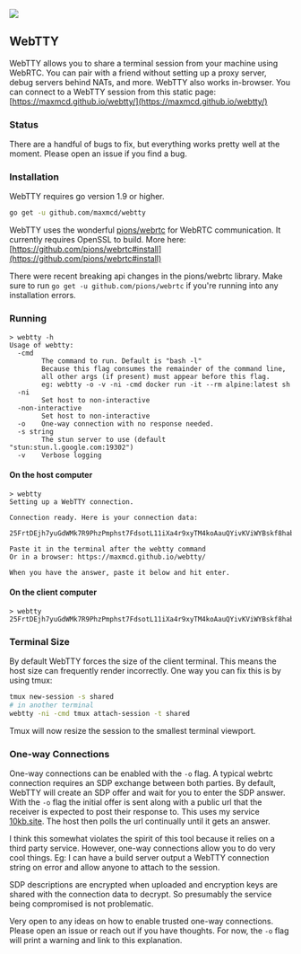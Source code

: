 ![](https://raw.githubusercontent.com/maxmcd/webtty/70f7911f4e69dffe3eb3cfd6ad9dd8060dc10dd5/out.gif)

## WebTTY

WebTTY allows you to share a terminal session from your machine using WebRTC. You can pair with a friend without setting up a proxy server, debug servers behind NATs, and more. WebTTY also works in-browser. You can connect to a WebTTY session from this static page:  [https://maxmcd.github.io/webtty/](https://maxmcd.github.io/webtty/)

### Status

There are a handful of bugs to fix, but everything works pretty well at the moment. Please open an issue if you find a bug. 

### Installation

WebTTY requires go version 1.9 or higher.

```bash
go get -u github.com/maxmcd/webtty
```
WebTTY uses the wonderful [pions/webrtc](https://github.com/pions/webrtc) for WebRTC communication. It currently requires OpenSSL to build. More here: [https://github.com/pions/webrtc#install](https://github.com/pions/webrtc#install)

There were recent breaking api changes in the pions/webrtc library. Make sure to run `go get -u github.com/pions/webrtc` if you're running into any installation errors. 

### Running

```shell
> webtty -h 
Usage of webtty:
  -cmd
        The command to run. Default is "bash -l"
        Because this flag consumes the remainder of the command line,
        all other args (if present) must appear before this flag.
        eg: webtty -o -v -ni -cmd docker run -it --rm alpine:latest sh
  -ni
        Set host to non-interactive
  -non-interactive
        Set host to non-interactive
  -o    One-way connection with no response needed.
  -s string
        The stun server to use (default "stun:stun.l.google.com:19302")
  -v    Verbose logging
```

#### On the host computer

```shell
> webtty
Setting up a WebTTY connection.

Connection ready. Here is your connection data:

25FrtDEjh7yuGdWMk7R9PhzPmphst7FdsotL11iXa4r9xyTM4koAauQYivKViWYBskf8habEc5vHf3DZge5VivuAT79uSCvzc6aL2M11kcUn9rzb4DX4...

Paste it in the terminal after the webtty command
Or in a browser: https://maxmcd.github.io/webtty/

When you have the answer, paste it below and hit enter.
```

#### On the client computer

```shell
> webtty 25FrtDEjh7yuGdWMk7R9PhzPmphst7FdsotL11iXa4r9xyTM4koAauQYivKViWYBskf8habEc5vHf3DZge5VivuAT79uSCvzc6aL2M11kcUn9rzb4DX4...

```

### Terminal Size

By default WebTTY forces the size of the client terminal. This means the host size can frequently render incorrectly. One way you can fix this is by using tmux:

```bash 
tmux new-session -s shared
# in another terminal
webtty -ni -cmd tmux attach-session -t shared
```
Tmux will now resize the session to the smallest terminal viewport.

### One-way Connections

One-way connections can be enabled with the `-o` flag. A typical webrtc connection requires an SDP exchange between both parties. By default, WebTTY will create an SDP offer and wait for you to enter the SDP answer. With the `-o` flag the initial offer is sent along with a public url that the receiver is expected to post their response to. This uses my service [10kb.site](https://www.10kb.site). The host then polls the url continually until it gets an answer.

I think this somewhat violates the spirit of this tool because it relies on a third party service. However, one-way connections allow you to do very cool things. Eg: I can have a build server output a WebTTY connection string on error and allow anyone to attach to the session.

SDP descriptions are encrypted when uploaded and encryption keys are shared with the connection data to decrypt. So presumably the service being compromised is not problematic.

Very open to any ideas on how to enable trusted one-way connections. Please open an issue or reach out if you have thoughts. For now, the `-o` flag will print a warning and link to this explanation. 
